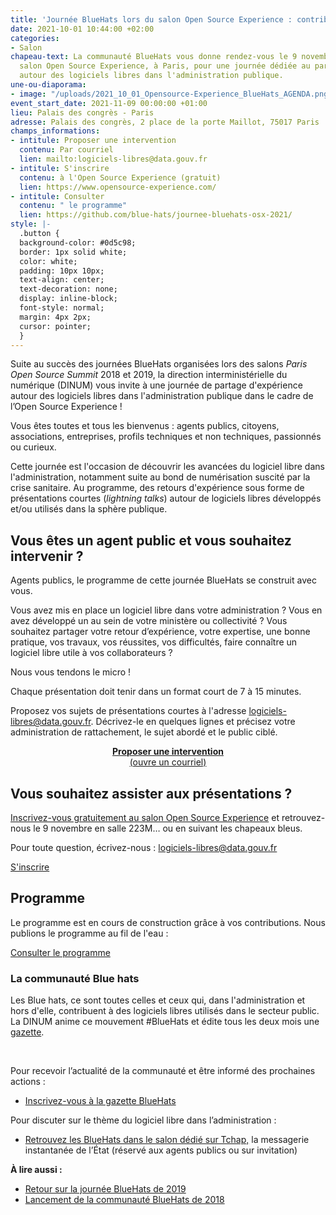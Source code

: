 ```yaml
---
title: 'Journée BlueHats lors du salon Open Source Experience : contribuez !'
date: 2021-10-01 10:44:00 +02:00
categories:
- Salon
chapeau-text: La communauté BlueHats vous donne rendez-vous le 9 novembre 2021 au
  salon Open Source Experience, à Paris, pour une journée dédiée au partage d'expérience
  autour des logiciels libres dans l'administration publique.
une-ou-diaporama:
- image: "/uploads/2021_10_01_Opensource-Experience_BlueHats_AGENDA.png"
event_start_date: 2021-11-09 00:00:00 +01:00
lieu: Palais des congrès - Paris
adresse: Palais des congrès, 2 place de la porte Maillot, 75017 Paris
champs_informations:
- intitule: Proposer une intervention
  contenu: Par courriel
  lien: mailto:logiciels-libres@data.gouv.fr
- intitule: S'inscrire
  contenu: à l'Open Source Experience (gratuit)
  lien: https://www.opensource-experience.com/
- intitule: Consulter
  contenu: " le programme"
  lien: https://github.com/blue-hats/journee-bluehats-osx-2021/
style: |-
  .button {
  background-color: #0d5c98;
  border: 1px solid white;
  color: white;
  padding: 10px 10px;
  text-align: center;
  text-decoration: none;
  display: inline-block;
  font-style: normal;
  margin: 4px 2px;
  cursor: pointer;
  }
---
```


Suite au succès des journées BlueHats organisées lors des salons *Paris Open Source Summit* 2018 et 2019, la direction interministérielle du numérique (DINUM) vous invite à une journée de partage d'expérience autour des logiciels libres dans l'administration publique dans le cadre de l’Open Source Experience !

Vous êtes toutes et tous les bienvenus : agents publics, citoyens, associations, entreprises, profils techniques et non techniques, passionnés ou curieux.

Cette journée est l'occasion de découvrir les avancées du logiciel libre dans l'administration, notamment suite au bond de numérisation suscité par la crise sanitaire. Au programme, des retours d'expérience sous forme de présentations courtes (*lightning talks*) autour de logiciels libres développés et/ou utilisés dans la sphère publique.

<h2 class="h3">Vous êtes un agent public et vous souhaitez intervenir ?</h2>

Agents publics, le programme de cette journée BlueHats se construit avec vous.

Vous avez mis en place un logiciel libre dans votre administration ? Vous en avez développé un au sein de votre ministère ou collectivité ? Vous souhaitez partager votre retour d’expérience, votre expertise, une bonne pratique, vos travaux, vos réussites, vos difficultés, faire connaître un logiciel libre utile à vos collaborateurs ?

Nous vous tendons le micro !

Chaque présentation doit tenir dans un format court de 7 à 15 minutes.

Proposez vos sujets de présentations courtes à l'adresse [logiciels-libres@data.gouv.fr](mailto:logiciels-libres@data.gouv.fr). Décrivez-le en quelques lignes et précisez votre administration de rattachement, le sujet abordé et le public ciblé.

<div align="center"  style="margin-bottom: 20px"><a href="mailto:logiciels-libres@data.gouv.fr" class="button"><b>Proposer une intervention</b><br>(ouvre un courriel)</a></div>

<h2 class="h3">Vous souhaitez assister aux présentations ?</h2>

[Inscrivez-vous gratuitement au salon Open Source Experience](https://www.opensource-experience.com/ "Inscrivez-vous gratuitement au salon Open Source Experience - Lien externe") et retrouvez-nous le 9 novembre en salle 223M… ou en suivant les chapeaux bleus.

Pour toute question, écrivez-nous : [logiciels-libres@data.gouv.fr](mailto:logiciels-libres@data.gouv.fr)

<div class="lien-important"><p><a href="https://www.opensource-experience.com/"  title="S'inscrire">S'inscrire</a></p></div>

## Programme
Le programme est en cours de construction grâce à vos contributions. 
Nous publions le programme au fil de l'eau :
<div class="lien-important"><p><a href="https://github.com/blue-hats/journee-bluehats-osx-2021/"  title="Consulter le programme">Consulter le programme</a></p></div>

<div class="noir encadre"><h3>La communauté Blue hats</h3>
<p>Les Blue hats, ce sont toutes celles et ceux qui, dans l'administration et hors d'elle, contribuent à des logiciels libres utilisés dans le secteur public. La DINUM anime ce mouvement #BlueHats et édite tous les deux mois une <a href="https://infolettres.etalab.gouv.fr/subscribe/bluehats@mail.etalab.studio" alt="gazette - Lien externe">gazette</a>.</p>
<br><p>Pour recevoir l’actualité de la communauté et être informé des prochaines actions :
</p><ul><li><a href="https://infolettres.etalab.gouv.fr/subscribe/bluehats@mail.etalab.studio" alt="Inscrivez-vous à la gazette Bluehats ! - Lien externe">Inscrivez-vous à la gazette BlueHats</a></li></ul><p></p>
<p>Pour discuter sur le thème du logiciel libre dans l’administration :
</p><ul><li><a href="https://www.tchap.gouv.fr/#/room/%23BlueHats21LW8XE:agent.dinum.tchap.gouv.fr" alt="Retrouvez les BlueHats dans le salon dédié sur Tchap - Lien externe">Retrouvez les BlueHats dans le salon dédié sur Tchap,</a> la messagerie instantanée de l’État (réservé aux agents publics ou sur invitation)<p></p></li></ul></div>

**À lire aussi :**
* [Retour sur la journée BlueHats de 2019](https://www.numerique.gouv.fr/agenda/journee-bluehats-dinum-paris-open-source-summit-2019/)
* [Lancement de la communauté BlueHats de 2018](https://www.numerique.gouv.fr/actualites/la-communaute-blue-hats-hackers-dinteret-general-est-lancee-rejoignez-nous/)